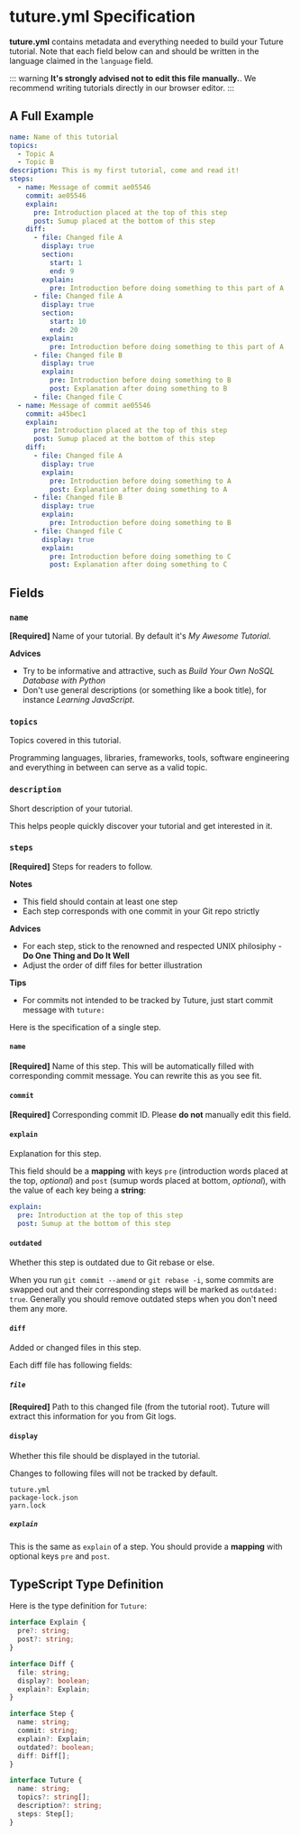 # tuture.yml Specification

**tuture.yml** contains metadata and everything needed to build your Tuture tutorial. Note that each field below can and should be written in the language claimed in the `language` field.

::: warning
**It's strongly advised not to edit this file manually.**. We recommend writing tutorials directly in our browser editor.
:::

## A Full Example

```yaml
name: Name of this tutorial
topics:
  - Topic A
  - Topic B
description: This is my first tutorial, come and read it!
steps:
  - name: Message of commit ae05546
    commit: ae05546
    explain:
      pre: Introduction placed at the top of this step
      post: Sumup placed at the bottom of this step
    diff:
      - file: Changed file A
        display: true
        section:
          start: 1
          end: 9
        explain:
          pre: Introduction before doing something to this part of A
      - file: Changed file A
        display: true
        section:
          start: 10
          end: 20
        explain:
          pre: Introduction before doing something to this part of A
      - file: Changed file B
        display: true
        explain:
          pre: Introduction before doing something to B
          post: Explanation after doing something to B
      - file: Changed file C
  - name: Message of commit ae05546
    commit: a45bec1
    explain:
      pre: Introduction placed at the top of this step
      post: Sumup placed at the bottom of this step
    diff:
      - file: Changed file A
        display: true
        explain:
          pre: Introduction before doing something to A
          post: Explanation after doing something to A
      - file: Changed file B
        display: true
        explain:
          pre: Introduction before doing something to B
      - file: Changed file C
        display: true
        explain:
          pre: Introduction before doing something to C
          post: Explanation after doing something to C
```

## Fields

### `name`

**[Required]** Name of your tutorial. By default it's *My Awesome Tutorial*.

**Advices**

- Try to be informative and attractive, such as *Build Your Own NoSQL Database with Python*
- Don't use general descriptions (or something like a book title), for instance *Learning JavaScript*.

### `topics`

Topics covered in this tutorial.

Programming languages, libraries, frameworks, tools, software engineering and everything in between can serve as a valid topic.

### `description`

Short description of your tutorial.

This helps people quickly discover your tutorial and get interested in it.

### `steps`

**[Required]** Steps for readers to follow.

**Notes**

- This field should contain at least one step
- Each step corresponds with one commit in your Git repo strictly

**Advices**

- For each step, stick to the renowned and respected UNIX philosiphy - **Do One Thing and Do It Well**
- Adjust the order of diff files for better illustration

**Tips**

- For commits not intended to be tracked by Tuture, just start commit message with `tuture:`

Here is the specification of a single step.

#### `name`

**[Required]** Name of this step. This will be automatically filled with corresponding commit message. You can rewrite this as you see fit.

#### `commit`

**[Required]** Corresponding commit ID. Please **do not** manually edit this field.

#### `explain`

Explanation for this step.

This field should be a **mapping** with keys `pre` (introduction  words placed at the top, *optional*) and `post` (sumup words placed at bottom, *optional*), with the value of each key being a **string**:

```yaml
explain:
  pre: Introduction at the top of this step
  post: Sumup at the bottom of this step
```

#### `outdated`

Whether this step is outdated due to Git rebase or else.

When you run `git commit --amend` or `git rebase -i`, some commits are swapped out and their corresponding steps will be marked as `outdated: true`. Generally you should remove outdated steps when you don't need them any more.

#### `diff`

Added or changed files in this step.

Each diff file has following fields:

##### `file`

**[Required]** Path to this changed file (from the tutorial root). Tuture will extract this information for you from Git logs.

#### `display`

Whether this file should be displayed in the tutorial.

Changes to following files will not be tracked by default.

```
tuture.yml
package-lock.json
yarn.lock
```

##### `explain`

This is the same as `explain` of a step. You should provide a  **mapping** with optional keys `pre` and `post`.

## TypeScript Type Definition

Here is the type definition for `Tuture`:

```typescript
interface Explain {
  pre?: string;
  post?: string;
}

interface Diff {
  file: string;
  display?: boolean;
  explain?: Explain;
}

interface Step {
  name: string;
  commit: string;
  explain?: Explain;
  outdated?: boolean;
  diff: Diff[];
}

interface Tuture {
  name: string;
  topics?: string[];
  description?: string;
  steps: Step[];
}
```
